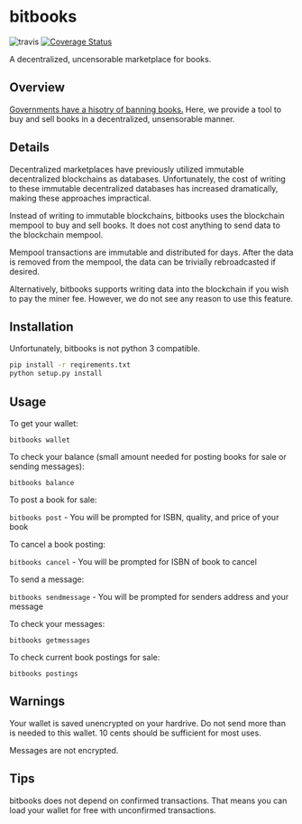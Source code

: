 # bitbooks

![travis](https://travis-ci.org/christopherjenness/bitbooks.svg?branch=master) [![Coverage Status](http://coveralls.io/repos/github/christopherjenness/bitbooks/badge.svg?branch=master)](https://coveralls.io/github/christopherjenness/bitbooks?branch=master)

A decentralized, uncensorable marketplace for books.

## Overview

[Governments have a hisotry of banning books.](https://en.wikipedia.org/wiki/List_of_books_banned_by_governments) Here, we provide a tool to buy and sell books in a decentralized, unsensorable manner.

## Details

Decentralized marketplaces have previously utilized immutable decentralized blockchains as databases.  Unfortunately, the cost of writing to these immutable decentralized databases has increased dramatically, making these approaches impractical.

Instead of writing to immutable blockchains, bitbooks uses the blockchain mempool to buy and sell books.  It does not cost anything to send data to the blockchain mempool.

Mempool transactions are immutable and distributed for days.  After the data is removed from the mempool, the data can be trivially rebroadcasted if desired.

Alternatively, bitbooks supports writing data into the blockchain if you wish to pay the miner fee. However, we do not see any reason to use this feature.

## Installation

Unfortunately, bitbooks is not python 3 compatible.

```bash
pip install -r reqirements.txt
python setup.py install
```

## Usage

To get your wallet:

`bitbooks wallet`

To check your balance (small amount needed for posting books for sale or sending messages):

`bitbooks balance`

To post a book for sale:

`bitbooks post` - You will be prompted for ISBN, quality, and price of your book

To cancel a book posting:

`bitbooks cancel` - You will be prompted for ISBN of book to cancel

To send a message:

`bitbooks sendmessage` - You will be prompted for senders address and your message

To check your messages:

`bitbooks getmessages`

To check current book postings for sale:

`bitbooks postings`

## Warnings

Your wallet is saved unencrypted on your hardrive.  Do not send more than is needed to this wallet.  10 cents should be sufficient for most uses. 

Messages are not encrypted.

## Tips

bitbooks does not depend on confirmed transactions.  That means you can load your wallet for free with unconfirmed transactions.
